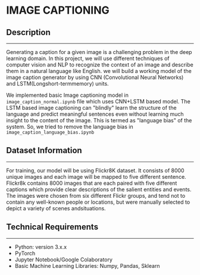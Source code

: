 # IMAGE CAPTIONING

## Description
--------------
Generating a caption for a given image is a challenging problem in the deep learning domain. In this project, we will use different techniques of computer vision and NLP to recognize the context  of  an  image  and  describe  them  in  a  natural  language  like  English.  we  will  build  a working  model  of  the  image  caption  generator  by  using  CNN  (Convolutional  Neural Networks) and LSTM(Longshort-termmemory) units.

We implemented basic Image captioning model in `image_caption_normal.ipynb` file which uses CNN+LSTM based model. The LSTM based image captioning can "blindly" learn the structure of the language and predict meaningful sentences even without learning much insight to the content of the image. This is termed as "language bias" of the system. So, we tried to remove the language bias in `image_caption_language_bias.ipynb`


## Dataset Information
----------------------

For training, our model will be  using Flickr8K dataset. It consists of 8000 unique images and each image will be mapped to five different sentence. Flickr8k contains 8000 images that are each paired with five different captions which provide clear descriptions of the salient entities and events. The images were chosen from six different Flickr groups, and tend not to contain any well-known people or locations, but were manually selected to depict a variety of scenes andsituations.

## Technical Requirements
-------------------------
- Python: version 3.x.x
- PyTorch
- Jupyter Notebook/Google Colaboratory
- Basic Machine Learning Libraries: Numpy, Pandas, Sklearn



